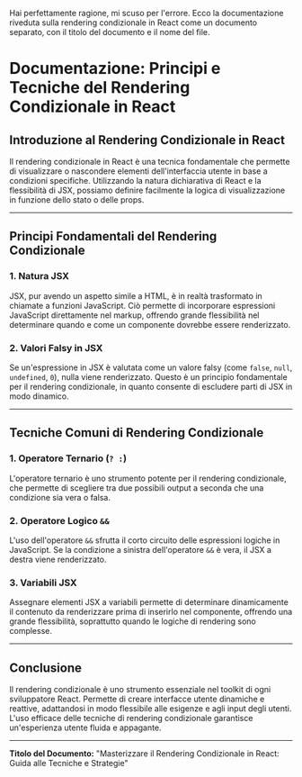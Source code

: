 Hai perfettamente ragione, mi scuso per l'errore. Ecco la documentazione riveduta sulla rendering condizionale in React come un documento separato, con il titolo del documento e il nome del file.

# Documentazione: Principi e Tecniche del Rendering Condizionale in React

## Introduzione al Rendering Condizionale in React

Il rendering condizionale in React è una tecnica fondamentale che permette di visualizzare o nascondere elementi dell'interfaccia utente in base a condizioni specifiche. Utilizzando la natura dichiarativa di React e la flessibilità di JSX, possiamo definire facilmente la logica di visualizzazione in funzione dello stato o delle props.

---

## Principi Fondamentali del Rendering Condizionale

### 1. Natura JSX

JSX, pur avendo un aspetto simile a HTML, è in realtà trasformato in chiamate a funzioni JavaScript. Ciò permette di incorporare espressioni JavaScript direttamente nel markup, offrendo grande flessibilità nel determinare quando e come un componente dovrebbe essere renderizzato.

### 2. Valori Falsy in JSX

Se un'espressione in JSX è valutata come un valore falsy (come `false`, `null`, `undefined`, `0`), nulla viene renderizzato. Questo è un principio fondamentale per il rendering condizionale, in quanto consente di escludere parti di JSX in modo dinamico.

---

## Tecniche Comuni di Rendering Condizionale

### 1. Operatore Ternario (`? :`)

L'operatore ternario è uno strumento potente per il rendering condizionale, che permette di scegliere tra due possibili output a seconda che una condizione sia vera o falsa.

### 2. Operatore Logico `&&`

L'uso dell'operatore `&&` sfrutta il corto circuito delle espressioni logiche in JavaScript. Se la condizione a sinistra dell'operatore `&&` è vera, il JSX a destra viene renderizzato.

### 3. Variabili JSX

Assegnare elementi JSX a variabili permette di determinare dinamicamente il contenuto da renderizzare prima di inserirlo nel componente, offrendo una grande flessibilità, soprattutto quando le logiche di rendering sono complesse.

---

## Conclusione

Il rendering condizionale è uno strumento essenziale nel toolkit di ogni sviluppatore React. Permette di creare interfacce utente dinamiche e reattive, adattandosi in modo flessibile alle esigenze e agli input degli utenti. L'uso efficace delle tecniche di rendering condizionale garantisce un'esperienza utente fluida e appagante.

---

**Titolo del Documento:** "Masterizzare il Rendering Condizionale in React: Guida alle Tecniche e Strategie"